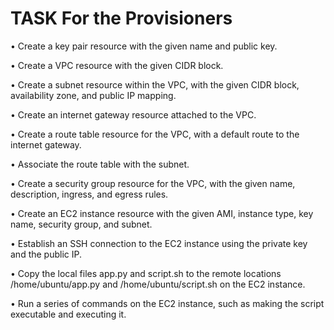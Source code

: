 # TASK For the Provisioners  

 • Create a key pair resource with the given name and public key.

•  Create a VPC resource with the given CIDR block.

•  Create a subnet resource within the VPC, with the given CIDR block, availability zone, and public IP mapping.

•  Create an internet gateway resource attached to the VPC.

•  Create a route table resource for the VPC, with a default route to the internet gateway.

•  Associate the route table with the subnet.

•  Create a security group resource for the VPC, with the given name, description, ingress, and egress rules.

•  Create an EC2 instance resource with the given AMI, instance type, key name, security group, and subnet.

•  Establish an SSH connection to the EC2 instance using the private key and the public IP.

•  Copy the local files app.py and script.sh to the remote locations /home/ubuntu/app.py and /home/ubuntu/script.sh on the EC2 instance.

•  Run a series of commands on the EC2 instance, such as making the script executable and executing it.
